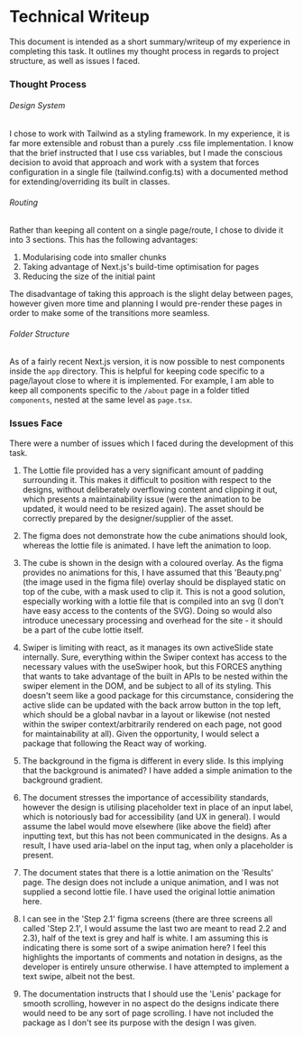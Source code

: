 # Technical Writeup

This document is intended as a short summary/writeup of my experience in completing this task.  It outlines my thought process in regards to project structure, as well as issues I faced.

### Thought Process

###### Design System

I chose to work with Tailwind as a styling framework.  In my experience, it is far more extensible and robust than a purely .css file implementation.  I know that the brief instructed that I use css variables, but I made the conscious decision to avoid that approach and work with a system that forces configuration in a single file (tailwind.config.ts) with a documented method for extending/overriding its built in classes.

###### Routing

Rather than keeping all content on a single page/route, I chose to divide it into 3 sections.  This has the following advantages:

1. Modularising code into smaller chunks
2. Taking advantage of Next.js's build-time optimisation for pages
3. Reducing the size of the initial paint

The disadvantage of taking this approach is the slight delay between pages, however given more time and planning I would pre-render these pages in order to make some of the transitions more seamless.


###### Folder Structure

As of a fairly recent Next.js version, it is now possible to nest components inside the `app` directory.  This is helpful for keeping code specific to a page/layout close to where it is implemented.  For example, I am able to keep all components specific to the `/about` page in a folder titled `components`, nested at the same level as `page.tsx`.

### Issues Face

There were a number of issues which I faced during the development of this task.

1. The Lottie file provided has a very significant amount of padding surrounding it.  This makes it difficult to position with respect to the designs, without deliberately overflowing content and clipping it out, which presents a maintainability issue (were the animation to be updated, it would need to be resized again).  The asset should be correctly prepared by the designer/supplier of the asset.

2. The figma does not demonstrate how the cube animations should look, whereas the lottie file is animated.  I have left the animation to loop.

3. The cube is shown in the design with a coloured overlay.  As the figma provides no animations for this, I have assumed that this 'Beauty.png' (the image used in the figma file) overlay should be displayed static on top of the cube, with a mask used to clip it.  This is not a good solution, especially working with a lottie file that is compiled into an svg (I don't have easy access to the contents of the SVG).  Doing so would also introduce unecessary processing and overhead for the site - it should be a part of the cube lottie itself.

4. Swiper is limiting with react, as it manages its own activeSlide state internally.  Sure, everything within the Swiper context has access to the necessary values with the useSwiper hook, but this FORCES anything that wants to take advantage of the built in APIs to be nested within the swiper element in the DOM, and be subject to all of its styling.  This doesn't seem like a good package for this circumstance, considering the active slide can be updated with the back arrow button in the top left, which should be a global navbar in a layout or likewise (not nested within the swiper context/arbitrarily rendered on each page, not good for maintainability at all).  Given the opportunity, I would select a package that following the React way of working.

5. The background in the figma is different in every slide.  Is this implying that the background is animated?  I have added a simple animation to the background gradient.

6. The document stresses the importance of accessibility standards, however the design is utilising placeholder text in place of an input label, which is notoriously bad for accessibility (and UX in general).  I would assume the label would move elsewhere (like above the field) after inputting text, but this has not been communicated in the designs.  As a result, I have used aria-label on the input tag, when only a placeholder is present.

7. The document states that there is a lottie animation on the 'Results' page.  The design does not include a unique animation, and I was not supplied a second lottie file.  I have used the original lottie animation here.

8. I can see in the 'Step 2.1' figma screens (there are three screens all called 'Step 2.1', I would assume the last two are meant to read 2.2 and 2.3), half of the text is grey and half is white.  I am assuming this is indicating there is some sort of a swipe animation here?  I feel this highlights the importants of comments and notation in designs, as the developer is entirely unsure otherwise.  I have attempted to implement a text swipe, albeit not the best.

9. The documentation instructs that I should use the 'Lenis' package for smooth scrolling, however in no aspect do the designs indicate there would need to be any sort of page scrolling.  I have not included the package as I don't see its purpose with the design I was given.

 